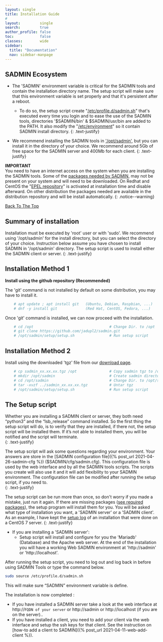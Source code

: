 ```yaml
---
layout: single
title: Installation Guide
#
layout:         single
search:         true
author_profile: false
toc:            false
classes:        wide
sidebar:
  title: "Documentation"
  nav: sidebar-manpage
---
```


## SADMIN Ecosystem

* The 'SADMIN' environment variable is critical for the SADMIN tools and contain the installation 
directory name. The setup script will make sure that this environment variable is set properly and 
that it's persistent after a reboot.

  * To do so, the setup script create "[/etc/profile.d/sadmin.sh](https://sadmin.ca/assets/img/files/etc_profile_d_sadmin_sh.png)" 
that's executed every time you login and to ease the use of the SADMIN tools, directories '$SADMIN/bin' 
& $SADMIN/usr/bin are added to the PATH. It also modify the "[/etc/environment](https://sadmin.ca/assets/img/files/etc_environment.png)" 
so it contain SADMIN install directory.
{: .text-justify}
* We recommend installing the SADMIN tools in ['/opt/sadmin'](/assets/img/directory_structure.png), 
but you can install it in the directory of your choice. We recommend around 5Gb of free space 
for the SADMIN server and 400Mb for each client.
{: .text-justify}

**IMPORTANT**  
You need to have an internet access on the system when you are installing the SADMIN tools.
Some of the [packages needed by SADMIN](https://sadmin.ca/_pages/requirements), may not be present 
on your system and will need to be downloaded. On Redhat and CentOS the 
"[EPEL repository](https://fedoraproject.org/wiki/EPEL)" is activated at installation time and 
disable afterward. On other distribution the packages needed are available in the distribution 
repository and will be install automatically. 
{: .notice--warning}


[Back To The Top](#top_of_page)


## Summary of installation
Installation must be executed by 'root' user or with 'sudo'. We recommend using '/opt/sadmin' for the install directory, but you can select the directory of your choice. Instruction below assume you have chosen to install SADMIN in '/opt/sadmin' directory.  The setup script is used to install either the SADMIN client or server.
{: .text-justify}


<a id="git-install"></a>
## Installation Method 1    

**Install using the github repository (Recommended)**  

The 'git' command is not installed by default on some distribution, you may have to install it.
```bash
    # apt update ; apt install git   (Ubuntu, Debian, Raspbian, ...)
    # dnf -y install git             (Red Hat, CentOS, Fedora, ...)
```
Once 'git' command is installed, we can now proceed with the installation.  
```bash
    # cd /opt                                   # Change Dir. to /opt
    # git clone https://github.com/jadupl2/sadmin.git
    # /opt/sadmin/setup/setup.sh                # Run setup script
```

## Installation Method 2  
Install using the downloaded 'tgz' file from our [download page](/_pages/download).
```bash
    # cp sadmin_xx.xx.xx.tgz /opt               # Copy sadmin tgz to /opt
    # mkdir /opt/sadmin                         # Create sadmin directory
    # cd /opt/sadmin                            # Change Dir. to /opt/sadmin
    # tar -xvzf ../sadmin_xx.xx.xx.tgz          # Untar tgz
    # /opt/sadmin/setup/setup.sh                # Run setup script
```

<a id="setup"></a>
## The Setup script  
Whether you are installing a SADMIN client or server, they both need “python3” and the “lsb_release” 
command installed. So the first thing the setup script will do, is to verify that they are installed, 
if there not, the setup script will be installed them. If it’s not able to installed them, you will 
be notified and the script will terminate.  
{: .text-justify}

The setup script will ask some questions regarding your environment. Your answers are store in 
the [SADMIN configuration file]({% post_url 2021-04-26-sadmin-cfg %}) ($SADMIN/cfg/sadmin.cfg). This 
configuration file is used by the web interface and by all the SADMIN tools scripts. The scripts you 
create will also use it and it will add flexibility to your SADMIN environment. The configuration 
file can be modified after running the setup script, if you need to.  
{: .text-justify}

The setup script can be run more than once, so don't worry if you made a mistake, just run it again. 
If there are missing packages ([see required packages](/_pages/requirements/#sadmin-client-packages)), 
the setup program will install them for you. You will be asked what type of installation you want, 
a 'SADMIN server' or a 'SADMIN client'. As an example, I have kept the 
[setup log](/assets//pdf/setup_centos7.pdf) of an installation that were done on a CentOS 7 server.
{: .text-justify}

- If you are installing a 'SADMIN server':  
    - Setup script will install and configure for you the 'Mariadb' (Database) and the Apache web 
server. At the end of the installation you will have a working Web SADMIN environment at 'http://sadmin' 
or 'http://localhost'.

After running the setup script, you need to log out and log back in before using SADMIN Tools or type the command below.  
```bash
sudo source /etc/profile.d/sadmin.sh
```
This will make sure “SADMIN” environment variable is define.

The installation is now completed :
- If you have installed a SADMIN server take a look at the web interface at http://`FQDN of your server`
or http://sadmin or http://localhost (if you are on the server)..
- If you have installed a client, you need to add your client via the web interface and setup the
ssh keys for that client. See the instruction on [how-to add a client to SADMIN]({% post_url 2021-04-11-web-add-client %}).